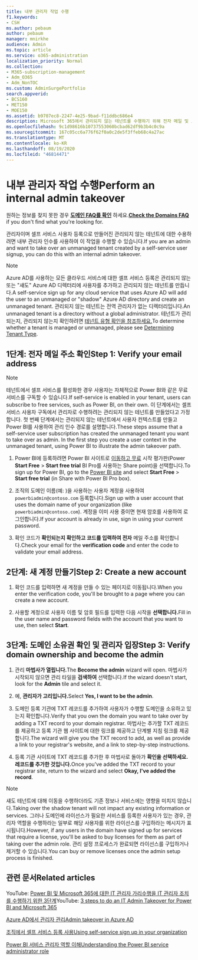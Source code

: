 ```yaml
---
title: 내부 관리자 작업 수행
f1.keywords:
- CSH
ms.author: pebaum
author: pebaum
manager: mnirkhe
audience: Admin
ms.topic: article
ms.service: o365-administration
localization_priority: Normal
ms.collection:
- M365-subscription-management
- Adm_O365
- Adm_NonTOC
ms.custom: AdminSurgePortfolio
search.appverid:
- BCS160
- MET150
- MOE150
ms.assetid: b9707ec8-2247-4e25-9bad-f11ddbc686e4
description: Microsoft 365에서 관리되지 않는 테넌트를 수행하기 위해 전자 메일 및 도메인 소유권을 확인하는 방법을 알아봅니다.
ms.openlocfilehash: 9c1d98616b10737553060bcbad62df9b3b4c0c9a
ms.sourcegitcommit: 167c05cc6a776f62f0a0c2de5f3ffeb68c4a27ac
ms.translationtype: MT
ms.contentlocale: ko-KR
ms.lasthandoff: 08/19/2020
ms.locfileid: "46814471"
---
```

# <a name="perform-an-internal-admin-takeover"></a><span data-ttu-id="56885-103">내부 관리자 작업 수행</span><span class="sxs-lookup"><span data-stu-id="56885-103">Perform an internal admin takeover</span></span>

 <span data-ttu-id="56885-104">원하는 정보를 찾지 못한 경우 **[도메인 FAQ를 확인](../setup/domains-faq.md)** 하세요.</span><span class="sxs-lookup"><span data-stu-id="56885-104">**[Check the Domains FAQ](../setup/domains-faq.md)** if you don't find what you're looking for.</span></span> 

<span data-ttu-id="56885-105">관리자이며 셀프 서비스 사용자 등록으로 만들어진 관리되지 않는 테넌트에 대한 수용하려면 내부 관리자 인수를 사용하여 이 작업을 수행할 수 있습니다.</span><span class="sxs-lookup"><span data-stu-id="56885-105">If you are an admin and want to take over an unmanaged tenant created by a self-service user signup, you can do this with an internal admin takeover.</span></span>

> [!NOTE]
> <span data-ttu-id="56885-106">Azure AD를 사용하는 모든 클라우드 서비스에 대한 셀프 서비스 등록은 관리되지 않는 또는 "섀도" Azure AD 디렉터리에 사용자를 추가하고 관리되지 않는 테넌트를 만듭니다.</span><span class="sxs-lookup"><span data-stu-id="56885-106">A self-service sign up for any cloud service that uses Azure AD will add the user to an unmanaged or "shadow" Azure AD directory and create an unmanaged tenant.</span></span> <span data-ttu-id="56885-107">관리되지 않는 테넌트는 전역 관리자가 없는 디렉터리입니다.</span><span class="sxs-lookup"><span data-stu-id="56885-107">An unmanaged tenant is a directory without a global administrator.</span></span> <span data-ttu-id="56885-108">테넌트가 관리되는지, 관리되지 않는지 확인하려면 [테넌트 유형 확인을 참조하세요.](https://docs.microsoft.com/power-platform/admin/powerapps-gdpr-dsr-guide-systemlogs#determining-tenant-type)</span><span class="sxs-lookup"><span data-stu-id="56885-108">To determine whether a tenant is managed or unmanaged, please see [Determining Tenant Type](https://docs.microsoft.com/power-platform/admin/powerapps-gdpr-dsr-guide-systemlogs#determining-tenant-type).</span></span> 
  
## <a name="step-1-verify-your-email-address"></a><span data-ttu-id="56885-109">1단계: 전자 메일 주소 확인</span><span class="sxs-lookup"><span data-stu-id="56885-109">Step 1: Verify your email address</span></span>

> [!NOTE]
> <span data-ttu-id="56885-110">테넌트에서 셀프 서비스를 활성화한 경우 사용자는 자체적으로 Power BI와 같은 무료 서비스를 구독할 수 있습니다.</span><span class="sxs-lookup"><span data-stu-id="56885-110">If self-service is enabled in your tenant, users can subscribe to free services, such as Power BI, on their own.</span></span> <span data-ttu-id="56885-111">이 단계에서는 셀프 서비스 사용자 구독에서 관리자로 수행하려는 관리되지 않는 테넌트를 만들었다고 가정합니다. 첫 번째 단계에서는 관리되지 않는 테넌트에서 사용자 컨텍스트를 만들고 Power BI를 사용하여 관리 인수 경로를 설명합니다.</span><span class="sxs-lookup"><span data-stu-id="56885-111">These steps assume that a self-service user subscription has created the unmanaged tenant you want to take over as admin. In the first step you create a user context in the unmanaged tenant, using Power BI to illustrate the admin takeover path.</span></span>

1. <span data-ttu-id="56885-112">Power BI에 등록하려면 Power BI 사이트로 [이동하고 무료](https://powerbi.com) 시작 평가판(Power **Start Free**  >  **Start free trial** BI Pro를 사용하는 Share point)을 선택합니다.</span><span class="sxs-lookup"><span data-stu-id="56885-112">To sign up for Power BI, go to the [Power BI site](https://powerbi.com) and select **Start Free** > **Start free trial** (in Share with Power BI Pro box).</span></span> 

2. <span data-ttu-id="56885-113">조직의 도메인 이름(예: )을 사용하는 사용자 계정을 사용하여 `powerbiadmin@contoso.com` 등록합니다.</span><span class="sxs-lookup"><span data-stu-id="56885-113">Sign up with a user account that uses the domain name of your organization (like `powerbiadmin@contoso.com`).</span></span> <span data-ttu-id="56885-114">계정을 이미 사용 중이면 현재 암호를 사용하여 로그인합니다.</span><span class="sxs-lookup"><span data-stu-id="56885-114">If your account is already in use, sign in using your current password.</span></span>

3. <span data-ttu-id="56885-115">확인 코드가 **확인되는지 확인하고 코드를 입력하여 전자** 메일 주소를 확인합니다.</span><span class="sxs-lookup"><span data-stu-id="56885-115">Check your email for the **verification code** and enter the code to validate your email address.</span></span>
    
## <a name="step-2-create-a-new-account"></a><span data-ttu-id="56885-116">2단계: 새 계정 만들기</span><span class="sxs-lookup"><span data-stu-id="56885-116">Step 2: Create a new account</span></span>

1. <span data-ttu-id="56885-117">확인 코드를 입력하면 새 계정을 만들 수 있는 페이지로 이동됩니다.</span><span class="sxs-lookup"><span data-stu-id="56885-117">When you enter the verification code, you'll be brought to a page where you can create a new account.</span></span> 
    
2. <span data-ttu-id="56885-118">사용할 계정으로 사용자 이름 및 암호 필드를 입력한 다음 시작을 **선택합니다.**</span><span class="sxs-lookup"><span data-stu-id="56885-118">Fill in the user name and password fields with the account that you want to use, then select **Start**.</span></span> 
    
## <a name="step-3-verify-domain-ownership-and-become-the-admin"></a><span data-ttu-id="56885-119">3단계: 도메인 소유권 확인 및 관리자 입장</span><span class="sxs-lookup"><span data-stu-id="56885-119">Step 3: Verify domain ownership and become the admin</span></span>

1. <span data-ttu-id="56885-120">관리 **마법사가 열립니다.**</span><span class="sxs-lookup"><span data-stu-id="56885-120">The **Become the admin** wizard will open.</span></span> <span data-ttu-id="56885-121">마법사가 시작되지 않으면 관리 타일을 **검색하여** 선택합니다.</span><span class="sxs-lookup"><span data-stu-id="56885-121">If the wizard doesn't start, look for the **Admin** tile and select it.</span></span> 

2. <span data-ttu-id="56885-122">예, **관리자가 고리입니다.**</span><span class="sxs-lookup"><span data-stu-id="56885-122">Select **Yes, I want to be the admin**.</span></span>

3. <span data-ttu-id="56885-123">도메인 등록 기관에 TXT 레코드를 추가하여 사용자가 수행할 도메인을 소유하고 있는지 확인합니다.</span><span class="sxs-lookup"><span data-stu-id="56885-123">Verify that you own the domain you want to take over by adding a TXT record to your domain registrar.</span></span> <span data-ttu-id="56885-124">마법사는 추가할 TXT 레코드를 제공하고 등록 기관 웹 사이트에 대한 링크를 제공하고 단계별 지침 링크를 제공합니다.</span><span class="sxs-lookup"><span data-stu-id="56885-124">The wizard will give you the TXT record to add, as well as provide a link to your registrar's website, and a link to step-by-step instructions.</span></span>
    
4. <span data-ttu-id="56885-125">등록 기관 사이트에 TXT 레코드를 추가한 후 마법사로 돌아가 **확인을 선택하세요. 레코드를 추가한 것입니다.**</span><span class="sxs-lookup"><span data-stu-id="56885-125">Once you've added the TXT record to your registrar site, return to the wizard and select **Okay, I've added the record**.</span></span>
    
> [!NOTE]
> <span data-ttu-id="56885-126">섀도 테넌트에 대해 이동을 수행하더라도 기존 정보나 서비스에는 영향을 미치지 않습니다.</span><span class="sxs-lookup"><span data-stu-id="56885-126">Taking over the shadow tenant will not impact any existing information or services.</span></span> <span data-ttu-id="56885-127">그러나 도메인에 라이선스가 필요한 서비스를 등록한 사용자가 있는 경우, 관리자 역할을 수행하라는 일부로 해당 사용자를 위한 라이선스를 구입하라는 메시지가 표시됩니다.</span><span class="sxs-lookup"><span data-stu-id="56885-127">However, if any users in the domain have signed up for services that require a license, you'll be asked to buy licenses for them as part of taking over the admin role.</span></span> <span data-ttu-id="56885-128">관리 설정 프로세스가 완료되면 라이선스를 구입하거나 제거할 수 있습니다.</span><span class="sxs-lookup"><span data-stu-id="56885-128">You can buy or remove licenses once the admin setup process is finished.</span></span>
  
## <a name="related-articles"></a><span data-ttu-id="56885-129">관련 문서</span><span class="sxs-lookup"><span data-stu-id="56885-129">Related articles</span></span>

<span data-ttu-id="56885-130">YouTube: [Power BI 및 Microsoft 365에 대한 IT 관리자 가리수행을 IT 관리자 조치를 수행하기 위한 3단계](https://www.youtube.com/watch?v=xt5EsrQBZZk)</span><span class="sxs-lookup"><span data-stu-id="56885-130">YouTube: [3 steps to do an IT Admin Takeover for Power BI and Microsoft 365](https://www.youtube.com/watch?v=xt5EsrQBZZk)</span></span>

[<span data-ttu-id="56885-131">Azure AD에서 관리자 관리</span><span class="sxs-lookup"><span data-stu-id="56885-131">Admin takeover in Azure AD</span></span>](https://docs.microsoft.com/azure/active-directory/users-groups-roles/domains-admin-takeover)

[<span data-ttu-id="56885-132">조직에서 셀프 서비스 등록 사용</span><span class="sxs-lookup"><span data-stu-id="56885-132">Using self-service sign up in your organization</span></span>](self-service-sign-up.md)
  
[<span data-ttu-id="56885-133">Power BI 서비스 관리자 역할 이해</span><span class="sxs-lookup"><span data-stu-id="56885-133">Understanding the Power BI service administrator role</span></span>](https://docs.microsoft.com/power-bi/service-admin-role)

